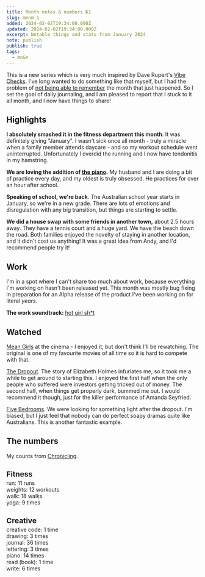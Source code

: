 ```yaml
---
title: Month notes & numbers №1
slug: mnnm-1
added: 2024-02-02T19:34:00.000Z
updated: 2024-02-02T19:34:00.000Z
excerpt: Notable things and stats from January 2024
note: publish
publish: true
tags:
  - mn&n
---
```

This is a new series which is very much inspired by Dave Rupert's [Vibe Checks](https://daverupert.com/tag/vibecheck). I've long wanted to do something like that myself, but I had the problem of [not being able to remember](/my-goal-for-2024/)  the month that just happened. So I set the goal of daily journaling, and I am pleased to report that I stuck to it all month, and I now have things to share!

## Highlights

**I absolutely smashed it in the fitness department this month**. It was definitely giving "January". I wasn't sick once all month - truly a miracle when a family member attends daycare - and so my workout schedule went uninterrupted. Unfortunately I overdid the running and I now have tendonitis in my hamstring. 

**We are loving the addition of [the piano](/roland-f701/).** My husband and I are doing a bit of practice every day, and my oldest is truly obsessed. He practices for over an hour after school.

**Speaking of school, we're back**. The Australian school year starts in January, so we're in a new grade. There are lots of emotions and disregulation with any big transition, but things are starting to settle.

**We did a house swap with some friends in another town,** about 2.5 hours away. They have a tennis court and a huge yard. We have the beach down the road. Both families enjoyed the novelty of staying in another location, and it didn't cost us anything! It was a great idea from Andy, and I'd recommend people try it!

## Work

I'm in a spot where I can't share too much about work, because everything I'm working on hasn't been released yet. This month was mostly bug fixing in preparation for an Alpha release of the product I've been working on for literal *years*.

**The work soundtrack:** [hot girl sh\*t](https://open.spotify.com/playlist/37i9dQZF1DWSnLm8DcIg6D?si=1197b5e8ca874850)

## Watched

[Mean Girls](https://www.imdb.com/title/tt11762114/) at the cinema - I enjoyed it, but don't think I'll be rewatching. The original is one of my favourite movies of all time so it is hard to compete with that.

[The Dropout](https://www.imdb.com/title/tt10166622/). The story of Elizabeth Holmes infuriates me, so it took me a while to get around to starting this. I enjoyed the first half when the only people who suffered were investors getting tricked out of money. The second half, when things get properly dark, bummed me out. I would recommend it though, just for the killer performance of Amanda Seyfried.

[Five Bedrooms](https://www.imdb.com/title/tt9755726/). We were looking for something light after the dropout. I'm biased, but I just feel that nobody can do perfect soapy dramas quite like Australians. This is another fantastic example. 

## The numbers

My counts from [Chronicling](/chronicling/).

<h3 style="margin-bottom: 0.2rem; font-size: 1.2rem;">Fitness</h3>
<ul style="list-style: none; margin: 0; padding: 0;">
  <li>run: 11 runs</li>
  <li>weights: 12 workouts</li>
  <li>walk: 18 walks</li>
  <li>yoga: 9 times</li>
</ul>

<h3 style="margin-bottom: 0.2rem; font-size: 1.2rem;">Creative</h3>
<ul style="list-style: none; margin: 0; padding: 0;">
<li>creative code: 1 time</li>
<li>drawing: 3 times</li>
<li>journal: 36 times</li>
<li>lettering: 3 times</li>
<li>piano: 14 times</li>
<li>read (book): 1 time</li>
<li>write: 6 times</li>
</ul>

